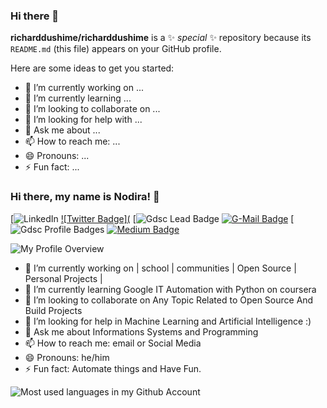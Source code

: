 ### Hi there 👋


**richarddushime/richarddushime** is a ✨ _special_ ✨ repository because its `README.md` (this file) appears on your GitHub profile.

Here are some ideas to get you started:

- 🔭 I’m currently working on ...
- 🌱 I’m currently learning ...
- 👯 I’m looking to collaborate on ...
- 🤔 I’m looking for help with ...
- 💬 Ask me about ...
- 📫 How to reach me: ...
- 😄 Pronouns: ...
- ⚡ Fun fact: ...

### Hi there, my name is Nodira! 👋

[![LinkedIn](]https://www.linkedin.com/in/richard-dushime/)
[![Twitter Badge](](https://twitter.com/RichardDushime)
[![Gdsc Lead Badge](https://developers.google.com/profile/badges/community/dsc/2021/lead)
[![G-Mail Badge](https://img.shields.io/badge/-Gmail-EA4335?style=flat-square&logo=Gmail&logoColor=white&color=red)](mailto://mudaherarich@gmail.com)
[![Gdsc Profile Badges](https://developers.google.com/profile/u/richarddushime)
[![Medium Badge](https://img.shields.io/badge/Medium-12100E?style=flat-square&logo=medium&logoColor=white&color=black)](https://medium.com/@nodira_ibragimova/)

![My Profile Overview](https://github-readme-stats.vercel.app/api?username=richarddushime&show_icons=true&theme=blue-green&count_private=true)

- 🔭 I’m currently working on | school | communities | Open Source | Personal Projects |
- 🌱 I’m currently learning Google IT Automation with Python on coursera
- 👯 I’m looking to collaborate on Any Topic Related to Open Source And Build Projects
- 🤔 I’m looking for help in Machine Learning and Artificial Intelligence :) 
- 💬 Ask me about Informations Systems and Programming
- 📫 How to reach me: email or Social Media
- 😄 Pronouns: he/him
- ⚡ Fun fact: Automate things and Have Fun. 

![Most used languages in my Github Account](https://github-readme-stats.vercel.app/api/top-langs/?username=NodiraIbrogimova&layout=compact&theme=gotham&count_private=true)

